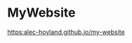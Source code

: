 # MyWebsite

<!-- [![Build Status](https://github.com/alec.hoyland/MyWebsite.jl/actions/workflows/CI.yml/badge.svg?branch=main)](https://github.com/alec.hoyland/MyWebsite.jl/actions/workflows/CI.yml?query=branch%3Amain) -->

<https:alec-hoyland.github.io/my-website>